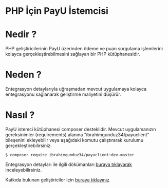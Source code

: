 # PHP İçin PayU İstemcisi

# Nedir ?
PHP geliştiricilerinin PayU üzerinden ödeme ve puan sorgulama işlemlerini kolayca gerçekleştirebilmesini sağlayan bir PHP kütüphanesidir.

# Neden ?
Entegrasyon detaylarıyla uğraşmadan mevcut uygulamaya kolayca entegrasyonu sağlanarak geliştirme maliyetini düşürür.

# Nasıl ?
PayU istemci kütüphanesi composer desteklidir.  Mevcut uygulamanızın gereksinimler (requirements) alanına "ibrahimgunduz34/payuclient" bileşenini ekleyebilir veya aşağıdaki komutu çalıştırarak kurulumu gerçekleştirebilirsiniz.

```shell
$ composer require ibrahimgunduz34/payuclient:dev-master
```

Entegrasyon detayları ile ilgili dökümanları [buraya tıklayarak](/docs/index.md) inceleyebilirsiniz.

Katkıda bulunan geliştiriciler için [buraya tıklayınız](/docs/contributors.md)
